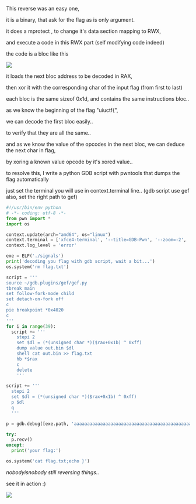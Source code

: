 This reverse was an easy one,

it is a binary, that ask for the flag as is only argument.

it does a mprotect , to change it's data section mapping to RWX,

and execute a code in this RWX part (self modifying code indeed)

the code is a bloc like this

![](https://imgur.com/uvajKkR.png)

it loads the next bloc address to be decoded in RAX,

then xor it with the corresponding char of the input flag (from first to last)

each bloc is the same sizeof 0x1d,  and contains the same instructions bloc..

as we know the beginning of the flag "uiuctf{",

we can decode the first bloc easily..

to verify that they are all the same..

and as we know the value of the opcodes in the next bloc, we can deduce the next char in flag,

by xoring a known value opcode by it's xored value..

to resolve this, I write a python GDB script with pwntools that dumps the flag automatically

just set the terminal you will use in context.terminal line.. (gdb script use gef also, set the right path to gef)

```python
#!/usr/bin/env python
# -*- coding: utf-8 -*-
from pwn import *
import os

context.update(arch="amd64", os="linux")
context.terminal = ['xfce4-terminal', '--title=GDB-Pwn', '--zoom=-2', '--geometry=128x98+1100+0', '-e']
context.log_level = 'error'

exe = ELF('./signals')
print('decoding you flag with gdb script, wait a bit...')
os.system('rm flag.txt')

script = '''
source ~/gdb.plugins/gef/gef.py
tbreak main
set follow-fork-mode child
set detach-on-fork off
c
pie breakpoint *0x4020
c
'''
for i in range(39):
  script += '''
    stepi 2
    set $dl = (*(unsigned char *)($rax+0x1b) ^ 0xff)
    dump value out.bin $dl
    shell cat out.bin >> flag.txt
    hb *$rax
    c
    delete
    '''

script += '''
  stepi 2
  set $dl = (*(unsigned char *)($rax+0x1b) ^ 0xff)
  p $dl
  q
  '''

p = gdb.debug([exe.path, 'aaaaaaaaaaaaaaaaaaaaaaaaaaaaaaaaaaaaaaaaaaaaaaaaaaaa'], gdbscript = script)

try:
  p.recv()
except:
  print('your flag:')

os.system('cat flag.txt;echo }')
```

*nobodyisnobody still reversing things..*

see it in action :)

![](https://imgur.com/8v3ISGM.gif)
